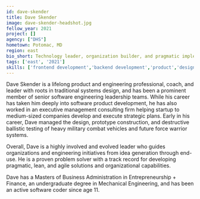 ```yaml
---
id: dave-skender
title: Dave Skender
image: dave-skender-headshot.jpg
fellow_year: 2021
project: []
agency: ["DHS"]
hometown: Potomac, MD
region: east
bio_short: Technology leader, organization builder, and pragmatic implementer of modern engineering solutions and products.
tags: ['east', '2021']
skills: ['frontend development','backend development','product','design']
---
```

Dave Skender is a lifelong product and engineering professional, coach, and leader with roots in traditional systems design, and has been a prominent member of senior software engineering leadership teams.  While his career has taken him deeply into software product development, he has also worked in an executive management consulting firm helping startup to medium-sized companies develop and execute strategic plans.  Early in his career, Dave managed the design, prototype construction, and destructive ballistic testing of heavy military combat vehicles and future force warrior systems.

Overall, Dave is a highly involved and evolved leader who guides organizations and engineering initiatives from idea generation through end-use.  He is a proven problem solver with a track record for developing pragmatic, lean, and agile solutions and organizational capabilities.

Dave has a Masters of Business Administration in Entrepreneurship + Finance, an undergraduate degree in Mechanical Engineering, and has been an active software coder since age 11.
